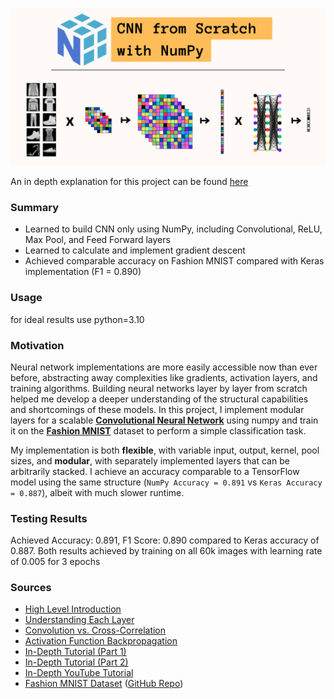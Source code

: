 [<img src="assets/cnn_title_card.png">](https://alvin-pc-chen.github.io/projects/irony/)

An in depth explanation for this project can be found [here](https://alvin-pc-chen.github.io/projects/irony/) 
### Summary
 - Learned to build CNN only using NumPy, including Convolutional, ReLU, Max Pool, and Feed Forward layers
 - Learned to calculate and implement gradient descent
 - Achieved comparable accuracy on Fashion MNIST compared with Keras implementation (F1 = 0.890)

### Usage
 for ideal results use python=3.10

### Motivation
Neural network implementations are more easily accessible now than ever before, abstracting away complexities like gradients, activation layers, and training algorithms. Building neural networks layer by layer from scratch helped me develop a deeper understanding of the structural capabilities and shortcomings of these models. In this project, I implement modular layers for a scalable <strong>[Convolutional Neural Network](https://www.geeksforgeeks.org/introduction-convolution-neural-network/)</strong> using numpy and train it on the <strong>[Fashion MNIST](https://github.com/zalandoresearch/fashion-mnist)</strong> dataset to perform a simple classification task.

My implementation is both <strong>flexible</strong>, with variable input, output, kernel, pool sizes, and <strong>modular</strong>, with separately implemented layers that can be arbitrarily stacked. I achieve an accuracy comparable to a TensorFlow model using the same structure (`NumPy Accuracy = 0.891` vs `Keras Accuracy = 0.887`), albeit with much slower runtime. 

### Testing Results
Achieved Accuracy: 0.891, F1 Score: 0.890 compared to Keras accuracy of 0.887. Both results achieved by training on all 60k images with learning rate of 0.005 for 3 epochs

### Sources
- [High Level Introduction](https://www.geeksforgeeks.org/introduction-convolution-neural-network/)
- [Understanding Each Layer](https://towardsdatascience.com/a-guide-to-convolutional-neural-networks-from-scratch-f1e3bfc3e2de)
- [Convolution vs. Cross-Correlation](https://towardsdatascience.com/convolution-vs-cross-correlation-81ec4a0ec253)
- [Activation Function Backpropagation](https://towardsdatascience.com/coding-neural-network-forward-propagation-and-backpropagtion-ccf8cf369f76)
- [In-Depth Tutorial (Part 1)](https://victorzhou.com/blog/intro-to-cnns-part-1/)
- [In-Depth Tutorial (Part 2)](https://victorzhou.com/blog/intro-to-cnns-part-2/)
- [In-Depth YouTube Tutorial](https://www.youtube.com/watch?v=Lakz2MoHy6o)
- [Fashion MNIST Dataset](https://pytorch.org/vision/stable/generated/torchvision.datasets.FashionMNIST.html#torchvision.datasets.FashionMNIST) ([GitHub Repo](https://github.com/zalandoresearch/fashion-mnist))